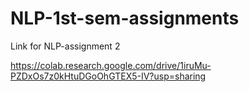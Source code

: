 # NLP-1st-sem-assignments

Link for NLP-assignment 2

https://colab.research.google.com/drive/1iruMu-PZDxOs7z0kHtuDGoOhGTEX5-IV?usp=sharing
